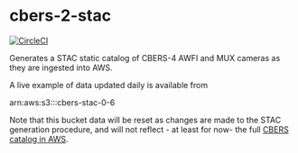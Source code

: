 # cbers-2-stac

[![CircleCI](https://circleci.com/gh/fredliporace/cbers-2-stac.svg?style=svg)](https://circleci.com/gh/fredliporace/cbers-2-stac)

Generates a STAC static catalog of CBERS-4 AWFI and MUX cameras as they are ingested into AWS.

A live example of data updated daily is available from

arn:aws:s3:::cbers-stac-0-6

Note that this bucket data will be reset as changes are made to the STAC generation procedure, and will not reflect - at least for now- the full [CBERS catalog in AWS](https://registry.opendata.aws/cbers/).
